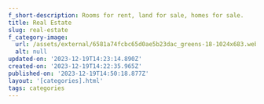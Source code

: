 ```yaml
---
f_short-description: Rooms for rent, land for sale, homes for sale.
title: Real Estate
slug: real-estate
f_category-image:
  url: /assets/external/6581a74fcbc65d0ae5b23dac_greens-18-1024x683.webp
  alt: null
updated-on: '2023-12-19T14:23:14.890Z'
created-on: '2023-12-19T14:22:35.965Z'
published-on: '2023-12-19T14:50:18.877Z'
layout: '[categories].html'
tags: categories
---
```



